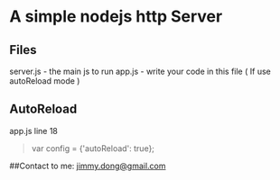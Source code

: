 A simple nodejs http Server
====================

Files
---------------------

server.js  -  the main js to run
app.js - write your code in this file ( If use autoReload mode )

AutoReload
---------------------

app.js line 18
> var config = {'autoReload': true};

##Contact to me: jimmy.dong@gmail.com
